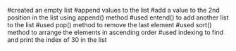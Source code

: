 #created an empty list
#append values to the list
#add a value to the 2nd position in the list using append() method
#used entend() to add another list to the list
#used pop() method to remove the last element
#used sort() method to arrange the elements in ascending order
#used indexing to find and print the index of 30 in the list
